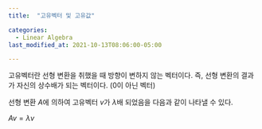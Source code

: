 ```yaml
---
title:  "고유벡터 및 고유값"

categories:
  - Linear Algebra
last_modified_at: 2021-10-13T08:06:00-05:00

---
```


고유벡터란 선형 변환을 취했을 때 방향이 변하지 않는 벡터이다. 즉, 선형 변환의 결과가 자신의 상수배가 되는 벡터이다. (0이 아닌 벡터)

선형 변환 $A$에 의하여 고유벡터 $v$가 $\lambda$배 되었음을 다음과 같이 나타낼 수 있다.

$Av = \lambda v$







